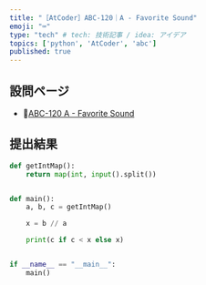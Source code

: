 ```yaml
---
title: "［AtCoder］ABC-120｜A - Favorite Sound"
emoji: "⌨️"
type: "tech" # tech: 技術記事 / idea: アイデア
topics: ['python', 'AtCoder', 'abc']
published: true
---
```


## 設問ページ

- 🔗[ABC-120 A - Favorite Sound](https://atcoder.jp/contests/abc120/tasks/abc120_a)

## 提出結果

```python
def getIntMap():
    return map(int, input().split())


def main():
    a, b, c = getIntMap()

    x = b // a

    print(c if c < x else x)


if __name__ == "__main__":
    main()
```
